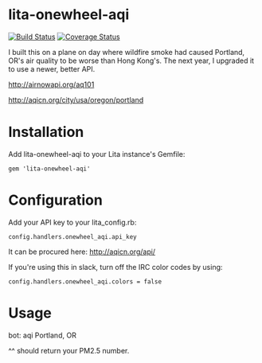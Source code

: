 # lita-onewheel-aqi

[![Build Status](https://travis-ci.org/onewheelskyward/lita-onewheel-aqi.svg?branch=master)](https://travis-ci.org/onewheelskyward/lita-onewheel-aqi)
[![Coverage Status](https://coveralls.io/repos/github/onewheelskyward/lita-onewheel-aqi/badge.svg?branch=master)](https://coveralls.io/github/onewheelskyward/lita-onewheel-aqi?branch=master)

I built this on a plane on day where wildfire smoke had caused Portland, OR's air quality to be worse than Hong Kong's.
The next year, I upgraded it to use a newer, better API.

http://airnowapi.org/aq101

http://aqicn.org/city/usa/oregon/portland

# Installation

Add lita-onewheel-aqi to your Lita instance's Gemfile:

`gem 'lita-onewheel-aqi'`

# Configuration

Add your API key to your lita_config.rb:

`config.handlers.onewheel_aqi.api_key`

It can be procured here: http://aqicn.org/api/

If you're using this in slack, turn off the IRC color codes by using:

`config.handlers.onewheel_aqi.colors = false`

# Usage

bot: aqi Portland, OR

^^ should return your PM2.5 number.

